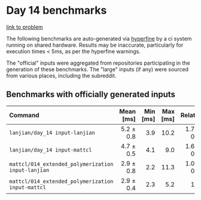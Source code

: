 # Day 14 benchmarks

[link to problem](http://adventofcode.com/2021/day/14)

The following benchmarks are auto-generated via [hyperfine](https://github.com/sharkdp/hyperfine) by a ci system running on shared hardware. Results may be inaccurate, particularly for execution times < 5ms, as per the hyperfine warnings.

The "official" inputs were aggregated from repositories participating in the generation of these benchmarks. The "large" inputs (if any) were sourced from various places, including the subreddit.

## Benchmarks with officially generated inputs
| Command | Mean [ms] | Min [ms] | Max [ms] | Relative |
|:---|---:|---:|---:|---:|
| `lanjian/day_14 input-lanjian` | 5.2 ± 0.8 | 3.9 | 10.2 | 1.78 ± 0.37 |
| `lanjian/day_14 input-mattcl` | 4.7 ± 0.5 | 4.1 | 9.0 | 1.63 ± 0.30 |
| `mattcl/014_extended_polymerization input-lanjian` | 2.9 ± 0.8 | 2.2 | 11.3 | 1.00 ± 0.30 |
| `mattcl/014_extended_polymerization input-mattcl` | 2.9 ± 0.4 | 2.3 | 5.2 | 1.00 |
